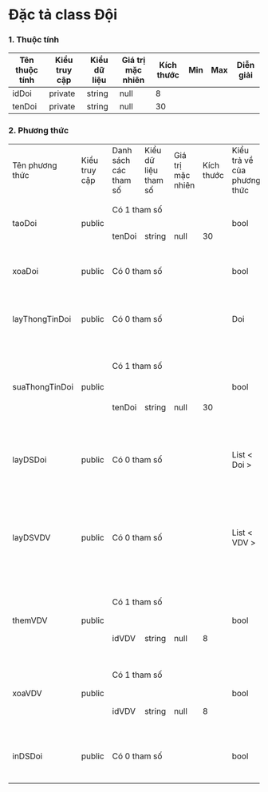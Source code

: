 # Đặc tả class Đội

### 1. Thuộc tính
| Tên thuộc tính | Kiểu truy cập | Kiểu dữ liệu | Giá trị mặc nhiên | Kích thước| Min | Max | Diễn giải |
|---|---|---|---|---|---|---|---|
| idDoi | private | string | null | 8|  |  |   |
| tenDoi | private | string | null | 30|  |  |   |

### 2. Phương thức

<table>
    <tr>
        <td>Tên phương thức</td>
        <td>Kiểu truy cập</td>
        <td>Danh sách các tham số</td>
        <td>Kiểu dữ liệu tham số</td>
        <td>Giá trị mặc nhiên</td>
        <td>Kích thước</td>
        <td>Kiểu trả về của phương thức</td>
        <td>Diễn giải</td>
    </tr>
    <!-- -----------------------------taoDoi------------------- -->
    <tr>
      <td rowspan="2">taoDoi</td>
      <td rowspan="2">public</td>
      <td colspan="4">Có 1 tham số</td>
      <td rowspan="2">bool</td>
      <td rowspan="2">Tạo 1 đội thi đấu mới</td>
    </tr>
    <tr>
      <td>tenDoi</td>
      <td>string</td>
      <td>null</td>
      <td>30</td>
    </tr>
    <!-- -----------------------------xoaDoi------------------- -->
     <tr>
      <td>xoaDoi</td>
      <td>public</td>
      <td colspan="4">Có 0 tham số</td>
      <td>bool</td>
      <td>Xóa 1 đội thi đấu</td>
    </tr>
    <!-- --------xemThongTinDoi-------------- -->
    <tr>
      <td>layThongTinDoi</td>
      <td>public</td>
      <td colspan="4">Có 0 tham số</td>
      <td>Doi</td>
      <td>Lấy thông tin của đội</td>
    </tr>
    <!-- --------------------------suaThongTinDoi------------------- -->
    <tr>
      <td rowspan="2">suaThongTinDoi</td>
      <td rowspan="2">public</td>
      <td colspan="4">Có 1 tham số</td>
      <td rowspan="2">bool</td>
      <td rowspan="2">Cập nhật thông tin của 1 đội thi đấu</td>
    </tr><tr>
      <td>tenDoi</td>
      <td>string</td>
      <td>null</td>
      <td>30</td>
    </tr>
    <!-- --------layDSDoi-------------- -->
    <tr>
      <td>layDSDoi</td>
      <td>public</td>
      <td colspan="4">Có 0 tham số</td>
      <td>List < Doi ></td>
      <td>Lấy danh sách tất cả các đội</td>
    </tr>
    <!-- --------layDSVDV-------------- -->
    <tr>
      <td>layDSVDV</td>
      <td>public</td>
      <td colspan="4">Có 0 tham số</td>
      <td>List < VDV ></td>
      <td>Lấy danh sách tất cả các VDV có trong đội</td>
    </tr>
    <!-- ---------------------themVDV--------------- -->
    <tr>
      <td rowspan="2">themVDV</td>
      <td rowspan="2">public</td>
      <td colspan="4">Có 1 tham số</td>
      <td rowspan="2">bool</td>
      <td rowspan="2">Thêm 1 VDV vào đội thi đấu</td>
    </tr><tr>
      <td>idVDV</td>
      <td>string</td>
      <td>null</td>
      <td>8</td>
    </tr>
    <!-- ---------------------xoaVDV--------------- -->
    <tr>
      <td rowspan="2">xoaVDV</td>
      <td rowspan="2">public</td>
      <td colspan="4">Có 1 tham số</td>
      <td rowspan="2">bool</td>
      <td rowspan="2">Xóa 1 VDV khỏi đội thi đấu</td>
    </tr><tr>
      <td>idVDV</td>
      <td>string</td>
      <td>null</td>
      <td>8</td>
    </tr>
    <!-- ---------------------inDSDoi--------------- -->
    <tr>
      <td rowspan="2">inDSDoi</td>
      <td rowspan="2">public</td>
      <td colspan="4">Có 0 tham số</td>
      <td rowspan="2">bool</td>
      <td rowspan="2">In danh sách tất cả đội</td>
    </tr>
</table>
  